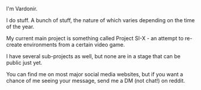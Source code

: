 I'm Vardonir.

I do stuff. A bunch of stuff, the nature of which varies depending on the time of the year.

My current main project is something called Project SI-X - an attempt to re-create environments from a certain video game.

I have several sub-projects as well, but none are in a stage that can be public just yet.

You can find me on most major social media websites, but if you want a chance of me seeing your message, send me a DM (not chat!) on reddit.
